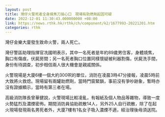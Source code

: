 ```yaml
---
layout: post
title: 灣仔火警死者全身燒焦刀插心口　現場有助燃劑起因可疑
date: 2022-12-01 11:30:43.000000000 +08:00
link: https://news.rthk.hk/rthk/ch/component/k2/1677993-20221201.htm
categories: rthk
---
```


灣仔金樂大廈發生致命火警，兩人死亡。

灣仔警區助理指揮官冼國明表示，其中一名死者是年約89歲男住客，身體燒焦，胸口有傷痕，伏屍房間；另一名死者胸口位置同樣懷疑被利器割傷，伏屍洗手間，身份有待調查，初步相信兩人很大機會是親戚關係。

火警現場是大廈6樓一個大約300呎的單位，消防在凌晨3時47分接報，凌晨5時前大致將火救熄。現場留有兩罐助燃劑，當時門窗緊鎖，事前沒有爭吵跡象，暫時亦沒有證據顯示，當時有第三者在場。

高級消防隊長曾華健說，火警現場比較凌亂，有報紙及個人物品等雜物，導致一度火勢猛烈及濃煙密佈。期間消防員協助疏散14人，另外25人自行疏散，除了在起火現場發現兩名男死者外，大廈7樓有1名女子吸入濃煙不適，經治理後毋須送院。
